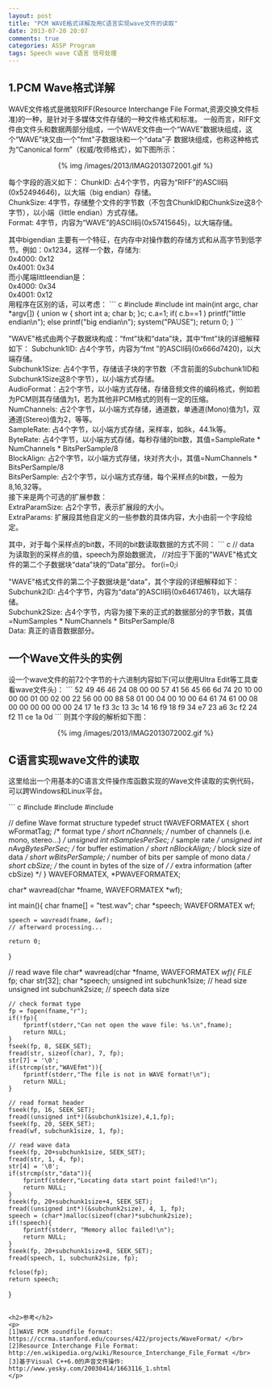 ```yaml
---
layout: post
title: "PCM WAVE格式详解及用C语言实现wave文件的读取"
date: 2013-07-20 20:07
comments: true
categories: ASSP Program
tags: Speech wave C语言 信号处理
---
```

<h2>1.PCM Wave格式详解</h2>
<p>WAVE文件格式是微软RIFF(Resource Interchange File Format,资源交换文件标准)的一种，是针对于多媒体文件存储的一种文件格式和标准。
一般而言，RIFF文件由文件头和数据两部分组成，一个WAVE文件由一个“WAVE”数据块组成，这个“WAVE”块又由一个"fmt"子数据块和一个“data”子
数据块组成，也称这种格式为“Canonical form”（权威/牧师格式），如下图所示：
<center>{% img /images/2013/IMAG2013072001.gif %}</center>
</p>
<!--more-->
<p>每个字段的涵义如下：
ChunkID: 占4个字节，内容为“RIFF”的ASCII码(0x52494646)，以大端（big endian）存储。</br>
ChunkSize: 4字节，存储整个文件的字节数（不包含ChunkID和ChunkSize这8个字节），以小端（little endian）方式存储。</br>
Format: 4字节，内容为“WAVE”的ASCII码(0x57415645)，以大端存储。</br>
</p>

<p>
其中bigendian 主要有一个特征，在内存中对操作数的存储方式和从高字节到低字节。例如：0x1234，这样一个数，存储为:</br>
0x4000:   0x12</br>
0x4001:   0x34</br>
而小尾端littleendian是：</br>
0x4000:   0x34</br>
0x4001:   0x12</br>
用程序在区别的话，可以考虑：
``` c
#include <stdio.h>
#include <stdlib.h>
int main(int argc, char *argv[])
{
       union w
      {
       short int a;
       char b;
      }c;
      c.a=1;
      if( c.b==1 )  printf("little endian\n");
      else printf("big endian\n");
      system("PAUSE"); 
      return 0;
}
```
</p>

<p>"WAVE"格式由两个子数据块构成：“fmt”块和“data”块，其中“fmt”块的详细解释如下：
Subchunk1ID: 占4个字节，内容为“fmt ”的ASCII码(0x666d7420)，以大端存储。</br>
Subchunk1Size: 占4个字节，存储该子块的字节数（不含前面的Subchunk1ID和Subchunk1Size这8个字节），以小端方式存储。</br>
AudioFormat：占2个字节，以小端方式存储，存储音频文件的编码格式，例如若为PCM则其存储值为1，若为其他非PCM格式的则有一定的压缩。</br>
NumChannels: 占2个字节，以小端方式存储，通道数，单通道(Mono)值为1，双通道(Stereo)值为2，等等。</br>
SampleRate: 占4个字节，以小端方式存储，采样率，如8k，44.1k等。</br>
ByteRate: 占4个字节，以小端方式存储，每秒存储的bit数，其值=SampleRate * NumChannels * BitsPerSample/8</br>
BlockAlign: 占2个字节，以小端方式存储，块对齐大小，其值=NumChannels * BitsPerSample/8</br>
BitsPerSample: 占2个字节，以小端方式存储，每个采样点的bit数，一般为8,16,32等。</br>
接下来是两个可选的扩展参数：</br>
ExtraParamSize: 占2个字节，表示扩展段的大小。</br>
ExtraParams: 扩展段其他自定义的一些参数的具体内容，大小由前一个字段给定。
</p>

<p>其中，对于每个采样点的bit数，不同的bit数读取数据的方式不同：
``` c
// data 为读取到的采样点的值，speech为原始数据流，
//对应于下面的"WAVE"格式文件的第二个子数据块“data”块的“Data”部分。
for(i=0;i<NumSample;i++){
	if(BitsPerSample==8)
		data[i] = (int)*((char*)speech+i);
	else if(BitsPerSample==16)
		data[i] = (int)*((short*)speech+i);
	else if(BitsPerSample==32)
		data[i] = (int)*((int*)speech+i);
}
```
</p>

<p>"WAVE"格式文件的第二个子数据块是“data”，其个字段的详细解释如下：</br>
Subchunk2ID: 占4个字节，内容为“data”的ASCII码(0x64617461)，以大端存储。</br>
Subchunk2Size: 占4个字节，内容为接下来的正式的数据部分的字节数，其值=NumSamples * NumChannels * BitsPerSample/8</br>
Data: 真正的语音数据部分。</br>
</p>

<h2>一个Wave文件头的实例</h2>
<p>设一个wave文件的前72个字节的十六进制内容如下(可以使用Ultra Edit等工具查看wave文件头)：
```
52 49 46 46 24 08 00 00 57 41 56 45 66 6d 74 20 10 00 00 00 01 00 02 00 
22 56 00 00 88 58 01 00 04 00 10 00 64 61 74 61 00 08 00 00 00 00 00 00 
24 17 1e f3 3c 13 3c 14 16 f9 18 f9 34 e7 23 a6 3c f2 24 f2 11 ce 1a 0d 
```
则其个字段的解析如下图：
<center>{% img /images/2013/IMAG2013072002.gif %}</center>
</p>


<h2>C语言实现wave文件的读取</h2>
<p>这里给出一个用基本的C语言文件操作库函数实现的Wave文件读取的实例代码，可以跨Windows和Linux平台。</p>
``` c
#include <stdio.h>
#include <stdlib.h>
#include <string.h>

// define Wave format structure
typedef struct tWAVEFORMATEX
{
    short wFormatTag;         /* format type */
    short nChannels;          /* number of channels (i.e. mono, stereo...) */
    unsigned int nSamplesPerSec;     /* sample rate */
    unsigned int nAvgBytesPerSec;    /* for buffer estimation */
    short nBlockAlign;        /* block size of data */
    short wBitsPerSample;     /* number of bits per sample of mono data */
    short cbSize;             /* the count in bytes of the size of */
                                    /* extra information (after cbSize) */
} WAVEFORMATEX, *PWAVEFORMATEX;

char* wavread(char *fname, WAVEFORMATEX *wf);

int main(){
	char fname[] = "test.wav";
	char *speech;
	WAVEFORMATEX wf;
	
	speech = wavread(fname, &wf);
	// afterward processing...
	
	return 0;
}

// read wave file
char* wavread(char *fname, WAVEFORMATEX *wf){
	FILE* fp;
	char str[32];
	char *speech;
	unsigned int subchunk1size; // head size
	unsigned int subchunk2size; // speech data size

	// check format type
	fp = fopen(fname,"r");
	if(!fp){
		fprintf(stderr,"Can not open the wave file: %s.\n",fname);
		return NULL;
	}
	fseek(fp, 8, SEEK_SET);
	fread(str, sizeof(char), 7, fp);
	str[7] = '\0';
	if(strcmp(str,"WAVEfmt")){
		fprintf(stderr,"The file is not in WAVE format!\n");
		return NULL;
	}
	
	// read format header
	fseek(fp, 16, SEEK_SET);
	fread((unsigned int*)(&subchunk1size),4,1,fp);
	fseek(fp, 20, SEEK_SET);
	fread(wf, subchunk1size, 1, fp);
	
	// read wave data
	fseek(fp, 20+subchunk1size, SEEK_SET);
	fread(str, 1, 4, fp);
	str[4] = '\0';
	if(strcmp(str,"data")){
		fprintf(stderr,"Locating data start point failed!\n");
		return NULL;
	}
	fseek(fp, 20+subchunk1size+4, SEEK_SET);
	fread((unsigned int*)(&subchunk2size), 4, 1, fp);
	speech = (char*)malloc(sizeof(char)*subchunk2size);
	if(!speech){
		fprintf(stderr, "Memory alloc failed!\n");
		return NULL;
	}
	fseek(fp, 20+subchunk1size+8, SEEK_SET);
	fread(speech, 1, subchunk2size, fp);

	fclose(fp);
	return speech;
}
```

<h2>参考</h2>
<p>
[1]WAVE PCM soundfile format: https://ccrma.stanford.edu/courses/422/projects/WaveFormat/ </br>
[2]Resource Interchange File Format: http://en.wikipedia.org/wiki/Resource_Interchange_File_Format </br>
[3]基于Visual C++6.0的声音文件操作: http://www.yesky.com/20030414/1663116_1.shtml
</p>
